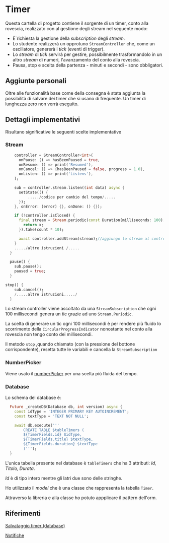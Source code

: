 # Timer

Questa cartella di progetto contiene il sorgente di un timer, conto alla rovescia, realizzato con al gestione degli stream nel seguente modo:
- E`richiesta la gestione della *subscription* degli *stream*.
- Lo studente realizzerà un opprotuno `StreamController` che, come un oscillatore, genererà i *tick* (eventi di trigger).
- Lo *stream* di *tick* servirà per gestire, possibilmente trasformandolo in un altro *stream* di numeri, l'avanzamento del conto alla rovescia.
- Pausa, stop e scelta della partenza - minuti e secondi - sono obbligatori.

## Aggiunte personali

Oltre alle funzionalità base come della consegna è stata aggiunta la possibilità di salvare dei timer che si usano di frequente.
Un timer di lunghezza zero non verrà eseguito.

## Dettagli implementativi
Risultano significative le seguenti scelte implementative

### Stream
```dart
    controller = StreamController<int>(
      onPause: () => hasBeenPaused = true,
      onResume: () => print('Resumed'),
      onCancel: () => {hasBeenPaused = false, progress = 1.0},
      onListen: () => print('Listens'),
    );

    sub = controller.stream.listen((int data) async {
      setState(() {
          ...../codice per cambio del tempo/.....
      });
    }, onError: (error) {}, onDone: () {});

    if (!controller.isClosed) {
      final stream = Stream.periodic(const Duration(milliseconds: 100), (x) {
        return x;
      }).take(count * 10);

      await controller.addStream(stream);//aggiungo lo stream al controller
    }
    ...../altre istruzioni /.....
  }

  pause() {
    sub.pause();
    paused = true;
  }

stop() {
    sub.cancel();
    /.....altre istruzioni...../
  }
```
Lo stream controller viene ascoltato da una ``StreamSubscription`` che ogni 100 millisecondi genera un tic grazie ad uno ``Stream.Periodic``.

La scelta di generare un tic ogni 100 millisecondi è per rendere più fluido lo scorrimento della ``CircularProgressIndicator`` nonostante nel conto alla rovescia non tengo conto dei millisecondi.

Il metodo ``stop`` ,quando chiamato (con la pressione del bottone corrispondente), resetta tutte le variabili e cancella la ``StreamSubscription``

### NumberPicker
Viene usato il [numberPicker](https://pub.dev/documentation/numberpicker/latest/numberpicker/NumberPicker-class.html) per una scelta più fluida del tempo.

### Database
Lo schema del database è:
```dart
  Future _createDB(Database db, int version) async {
    const idType = 'INTEGER PRIMARY KEY AUTOINCREMENT';
    const textType = 'TEXT NOT NULL';

    await db.execute('''
        CREATE TABLE $tableTimers (
        ${TimerFields.id} $idType,
        ${TimerFields.title} $textType,
        ${TimerFields.duration} $textType
        )''');
  }
```
L'unica tabella presente  nel database è ``tableTimers`` che ha 3 attributi: *Id, Titolo, Durata*.

*Id* è di tipo intero mentre gli latri due sono delle stringhe.

Ho utilizzato il *model* che è una classe che rappresenta la tabella ``Timer``.

Attraverso la libreria e alla classe ho potuto appplicare il pattern dell'orm.
## Riferimenti

[Salvataggio timer (database)](https://www.youtube.com/watch?v=UpKrhZ0Hppk)

[Notifiche](https://m.youtube.com/watch?v=g2V7y0eTTSE)
